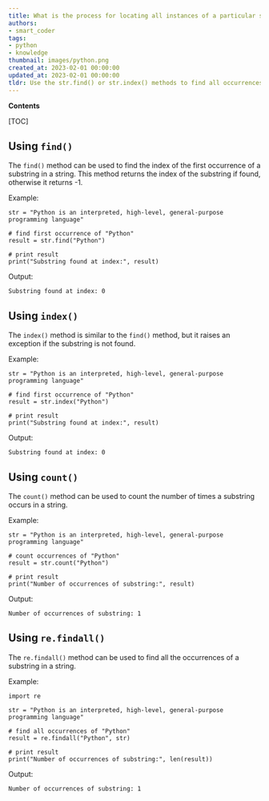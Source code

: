 ```yaml
---
title: What is the process for locating all instances of a particular string?
authors:
- smart_coder
tags:
- python
- knowledge
thumbnail: images/python.png
created_at: 2023-02-01 00:00:00
updated_at: 2023-02-01 00:00:00
tldr: Use the str.find() or str.index() methods to find all occurrences of a substring in Python.
---
```


**Contents**

[TOC]

## Using `find()`

The `find()` method can be used to find the index of the first occurrence of a substring in a string. This method returns the index of the substring if found, otherwise it returns -1.

Example:
```
str = "Python is an interpreted, high-level, general-purpose programming language"

# find first occurrence of "Python"
result = str.find("Python")

# print result
print("Substring found at index:", result)
```

Output:
```
Substring found at index: 0
```

## Using `index()`

The `index()` method is similar to the `find()` method, but it raises an exception if the substring is not found.

Example:
```
str = "Python is an interpreted, high-level, general-purpose programming language"

# find first occurrence of "Python"
result = str.index("Python")

# print result
print("Substring found at index:", result)
```

Output:
```
Substring found at index: 0
```

## Using `count()`

The `count()` method can be used to count the number of times a substring occurs in a string.

Example:
```
str = "Python is an interpreted, high-level, general-purpose programming language"

# count occurrences of "Python"
result = str.count("Python")

# print result
print("Number of occurrences of substring:", result)
```

Output:
```
Number of occurrences of substring: 1
```

## Using `re.findall()`

The `re.findall()` method can be used to find all the occurrences of a substring in a string.

Example:
```
import re

str = "Python is an interpreted, high-level, general-purpose programming language"

# find all occurrences of "Python"
result = re.findall("Python", str)

# print result
print("Number of occurrences of substring:", len(result))
```

Output:
```
Number of occurrences of substring: 1
```
